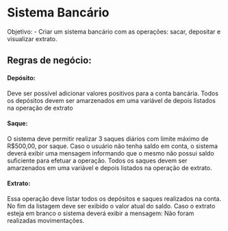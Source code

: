 # Sistema Bancário

Objetivo: - Criar um sistema bancário com as operações: sacar, depositar e visualizar extrato.


## Regras de negócio:

#### Depósito: 
Deve ser possível adicionar valores positivos para a conta bancária. Todos os depósitos devem ser amarzenados em uma variável de depois listados na operação de extrato

#### Saque:
O sistema deve permitir realizar 3 saques diários com limite máximo de R$500,00, por saque. Caso o usuário não tenha saldo em conta, o sistema deverá exibir uma mensagem informando que o mesmo não possui saldo suficiente para efetuar a operação. Todos os saques devem ser amarzenados em uma variável e depois listados na operação de extrato.

#### Extrato:
Essa operação deve listar todos os depósitos e saques realizados na conta. No fim da listagem deve ser exibido o valor atual do saldo. Caso o extrato esteja em branco o sistema deverá exibir a mensagem: Não foram realizadas movimentações.
